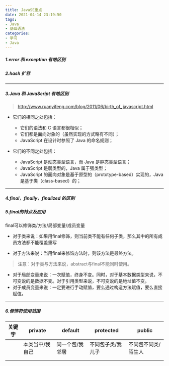 ```yaml
---
title: JavaSE重点
date: 2021-04-14 23:19:50
tags: 
- Java
- 基础语法
categories: 
- 学习
- Java
---
```


##### 1.error 和 exception 有啥区别

##### 2.hash 扩容

<!-- more -->

-----



##### 3.Java 和 JavaScript 有啥区别

> http://www.ruanyifeng.com/blog/2011/06/birth_of_javascript.html

+ 它们的相同之处包括：
  + 它们的语法和 C 语言都很相似；
  + 它们都是面向对象的（虽然实现的方式略有不同）；
  + JavaScript 在设计时参照了 Java 的命名规则；   

+ 它们的不同之处包括：
  +  JavaScript 是动态类型语言，而 Java 是静态类型语言；
  + JavaScript 是弱类型的，Java 属于强类型；
  + JavaScript 的面向对象是基于原型的（prototype-based）实现的，Java 是基于类（class-based）的；

---



##### 4.final，finally，finalized 的区别



##### 5.final的特点及应用

final可以修饰类/方法/局部变量/成员变量

+ 对于类来说：如果用final修饰，则当前类不能有任何子类，那么其中的所有成员方法都不能覆盖重写

+ 对于方法来说：当用final来修饰方法时，则该方法是最终方法。

> 注意：对于类与方法来说，abstract与final不能同时使用。

+ 对于局部变量来说：一次赋值，终身不变。同时，对于基本数据类型来说，不可变说的是数据不变。对于引用类型来说，不可变说的是地址值不变。
+  对于成员变量来说：一定要进行手动赋值，要么通过构造方法赋值，要么直接赋值。

---



##### 6.修饰符使用范围

| 关键字 | private         | default         | protected         | public              |
| ------ | --------------- | --------------- | ----------------- | ------------------- |
|        | 本类当中/我自己 | 同一个包/我邻居 | 不同包子类/我儿子 | 不同包不同类/陌生人 |
|        |                 |                 |                   |                     |
|        |                 |                 |                   |                     |

